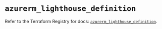 # `azurerm_lighthouse_definition`

Refer to the Terraform Registry for docs: [`azurerm_lighthouse_definition`](https://registry.terraform.io/providers/hashicorp/azurerm/4.37.0/docs/resources/lighthouse_definition).
